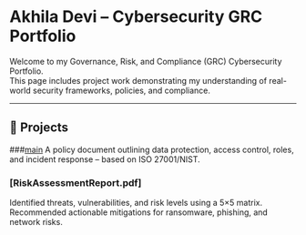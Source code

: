 # Akhila Devi – Cybersecurity GRC Portfolio

Welcome to my Governance, Risk, and Compliance (GRC) Cybersecurity Portfolio.  
This page includes project work demonstrating my understanding of real-world security frameworks, policies, and compliance.

---
## 📄 Projects

###[main](InfoSecurity-Policy/InfoSecurityPolicy.pdf)
A policy document outlining data protection, access control, roles, and incident response – based on ISO 27001/NIST.

### [RiskAssessmentReport.pdf]  
Identified threats, vulnerabilities, and risk levels using a 5×5 matrix. Recommended actionable mitigations for ransomware, phishing, and network risks.

